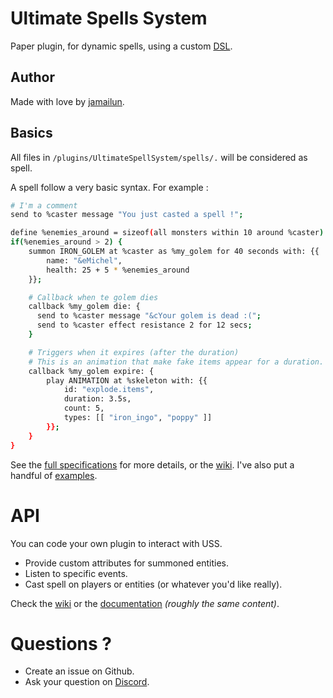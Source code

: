 # Ultimate Spells System

Paper plugin, for dynamic spells, using a custom [DSL](https://en.wikipedia.org/wiki/Domain-specific_language).

## Author

Made with love by [jamailun](https://github.com/jamailun).

## Basics

All files in `/plugins/UltimateSpellSystem/spells/.` will be considered as spell.

A spell follow a very basic syntax. For example :

```bash
# I'm a comment
send to %caster message "You just casted a spell !";

define %enemies_around = sizeof(all monsters within 10 around %caster)
if(%enemies_around > 2) {
    summon IRON_GOLEM at %caster as %my_golem for 40 seconds with: {{
        name: "&eMichel",
        health: 25 + 5 * %enemies_around
    }};

    # Callback when te golem dies
    callback %my_golem die: {
      send to %caster message "&cYour golem is dead :(";
      send to %caster effect resistance 2 for 12 secs;
    }

    # Triggers when it expires (after the duration)
    # This is an animation that make fake items appear for a duration.
    callback %my_golem expire: {
        play ANIMATION at %skeleton with: {{
            id: "explode.items",
            duration: 3.5s,
            count: 5,
            types: [[ "iron_ingo", "poppy" ]]
        }};
    }
}
```

See the [full specifications](/documentation/README.md) for more details, or the [wiki](https://github.com/jamailun/UltimateSpellSystem/wiki/Spell-syntax).
I've also put a handful of [examples](/examples).

# API

You can code your own plugin to interact with USS.
- Provide custom attributes for summoned entities.
- Listen to specific events.
- Cast spell on players or entities (or whatever you'd like really).

Check the [wiki](https://github.com/jamailun/UltimateSpellSystem/wiki) or the [documentation](/documentation/registries) _(roughly the same content)_.

# Questions ?

- Create an issue on Github.
- Ask your question on [Discord](https://discord.com/invite/MA5sxbKQuW).


